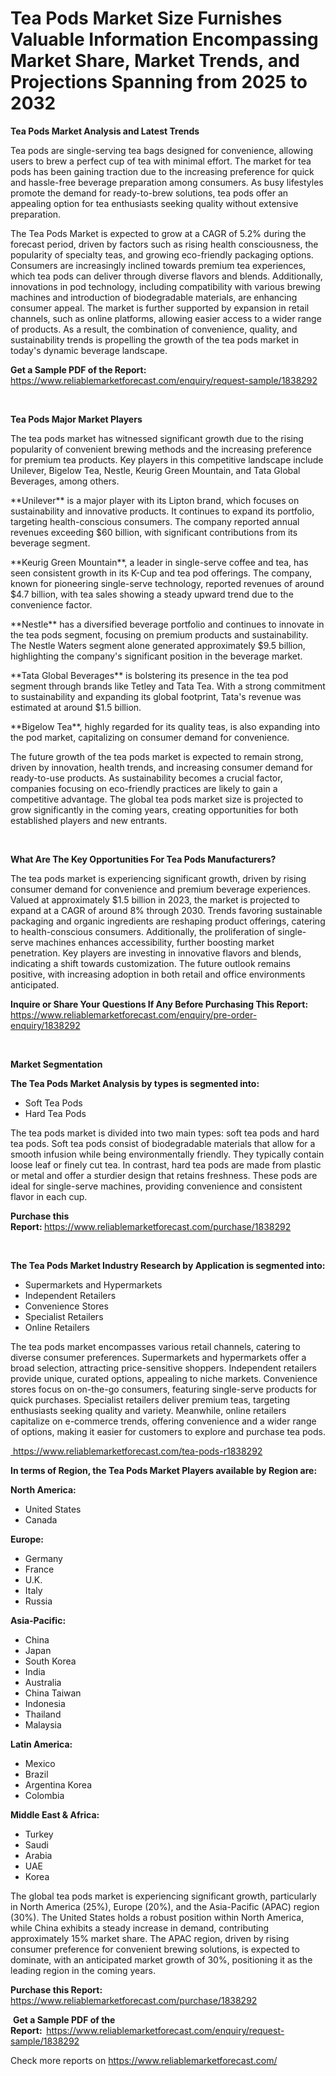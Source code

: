 <p><h1>Tea Pods Market Size Furnishes Valuable Information Encompassing Market Share, Market Trends, and Projections Spanning from 2025 to 2032</h1></p><p><strong>Tea Pods Market Analysis and Latest Trends</strong></p>
<p><p>Tea pods are single-serving tea bags designed for convenience, allowing users to brew a perfect cup of tea with minimal effort. The market for tea pods has been gaining traction due to the increasing preference for quick and hassle-free beverage preparation among consumers. As busy lifestyles promote the demand for ready-to-brew solutions, tea pods offer an appealing option for tea enthusiasts seeking quality without extensive preparation.</p><p>The Tea Pods Market is expected to grow at a CAGR of 5.2% during the forecast period, driven by factors such as rising health consciousness, the popularity of specialty teas, and growing eco-friendly packaging options. Consumers are increasingly inclined towards premium tea experiences, which tea pods can deliver through diverse flavors and blends. Additionally, innovations in pod technology, including compatibility with various brewing machines and introduction of biodegradable materials, are enhancing consumer appeal. The market is further supported by expansion in retail channels, such as online platforms, allowing easier access to a wider range of products. As a result, the combination of convenience, quality, and sustainability trends is propelling the growth of the tea pods market in today's dynamic beverage landscape.</p></p>
<p><strong>Get a Sample PDF of the Report:&nbsp;</strong> <a href="https://www.reliablemarketforecast.com/enquiry/request-sample/1838292?utm_campaign=3505&utm_medium=2&utm_source=Github&utm_content=ia&utm_term=07042025&utm_id=tea-pods">https://www.reliablemarketforecast.com/enquiry/request-sample/1838292</a></p>
<p>&nbsp;</p>
<p><strong>Tea Pods Major Market Players</strong></p>
<p><p>The tea pods market has witnessed significant growth due to the rising popularity of convenient brewing methods and the increasing preference for premium tea products. Key players in this competitive landscape include Unilever, Bigelow Tea, Nestle, Keurig Green Mountain, and Tata Global Beverages, among others.</p><p>**Unilever** is a major player with its Lipton brand, which focuses on sustainability and innovative products. It continues to expand its portfolio, targeting health-conscious consumers. The company reported annual revenues exceeding $60 billion, with significant contributions from its beverage segment.</p><p>**Keurig Green Mountain**, a leader in single-serve coffee and tea, has seen consistent growth in its K-Cup and tea pod offerings. The company, known for pioneering single-serve technology, reported revenues of around $4.7 billion, with tea sales showing a steady upward trend due to the convenience factor.</p><p>**Nestle** has a diversified beverage portfolio and continues to innovate in the tea pods segment, focusing on premium products and sustainability. The Nestle Waters segment alone generated approximately $9.5 billion, highlighting the company's significant position in the beverage market.</p><p>**Tata Global Beverages** is bolstering its presence in the tea pod segment through brands like Tetley and Tata Tea. With a strong commitment to sustainability and expanding its global footprint, Tata's revenue was estimated at around $1.5 billion.</p><p>**Bigelow Tea**, highly regarded for its quality teas, is also expanding into the pod market, capitalizing on consumer demand for convenience.</p><p>The future growth of the tea pods market is expected to remain strong, driven by innovation, health trends, and increasing consumer demand for ready-to-use products. As sustainability becomes a crucial factor, companies focusing on eco-friendly practices are likely to gain a competitive advantage. The global tea pods market size is projected to grow significantly in the coming years, creating opportunities for both established players and new entrants.</p></p>
<p>&nbsp;</p>
<p><strong>What Are The Key Opportunities For Tea Pods Manufacturers?</strong></p>
<p><p>The tea pods market is experiencing significant growth, driven by rising consumer demand for convenience and premium beverage experiences. Valued at approximately $1.5 billion in 2023, the market is projected to expand at a CAGR of around 8% through 2030. Trends favoring sustainable packaging and organic ingredients are reshaping product offerings, catering to health-conscious consumers. Additionally, the proliferation of single-serve machines enhances accessibility, further boosting market penetration. Key players are investing in innovative flavors and blends, indicating a shift towards customization. The future outlook remains positive, with increasing adoption in both retail and office environments anticipated.</p></p>
<p><strong>Inquire or Share Your Questions If Any Before Purchasing This Report:</strong> <a href="https://www.reliablemarketforecast.com/enquiry/pre-order-enquiry/1838292?utm_campaign=3505&utm_medium=2&utm_source=Github&utm_content=ia&utm_term=07042025&utm_id=tea-pods">https://www.reliablemarketforecast.com/enquiry/pre-order-enquiry/1838292</a></p>
<p>&nbsp;</p>
<p><strong>Market Segmentation</strong></p>
<p><strong>The Tea Pods Market Analysis by types is segmented into:</strong></p>
<p><ul><li>Soft Tea Pods</li><li>Hard Tea Pods</li></ul></p>
<p><p>The tea pods market is divided into two main types: soft tea pods and hard tea pods. Soft tea pods consist of biodegradable materials that allow for a smooth infusion while being environmentally friendly. They typically contain loose leaf or finely cut tea. In contrast, hard tea pods are made from plastic or metal and offer a sturdier design that retains freshness. These pods are ideal for single-serve machines, providing convenience and consistent flavor in each cup.</p></p>
<p><strong>Purchase this Report:&nbsp;</strong><a href="https://www.reliablemarketforecast.com/purchase/1838292?utm_campaign=3505&utm_medium=2&utm_source=Github&utm_content=ia&utm_term=07042025&utm_id=tea-pods">https://www.reliablemarketforecast.com/purchase/1838292</a></p>
<p>&nbsp;</p>
<p><strong>The Tea Pods Market Industry Research by Application is segmented into:</strong></p>
<p><ul><li>Supermarkets and Hypermarkets</li><li>Independent Retailers</li><li>Convenience Stores</li><li>Specialist Retailers</li><li>Online Retailers</li></ul></p>
<p><p>The tea pods market encompasses various retail channels, catering to diverse consumer preferences. Supermarkets and hypermarkets offer a broad selection, attracting price-sensitive shoppers. Independent retailers provide unique, curated options, appealing to niche markets. Convenience stores focus on on-the-go consumers, featuring single-serve products for quick purchases. Specialist retailers deliver premium teas, targeting enthusiasts seeking quality and variety. Meanwhile, online retailers capitalize on e-commerce trends, offering convenience and a wider range of options, making it easier for customers to explore and purchase tea pods.</p></p>
<p><a href="https://www.reliablemarketforecast.com/tea-pods-r1838292?utm_campaign=3505&utm_medium=2&utm_source=Github&utm_content=ia&utm_term=07042025&utm_id=tea-pods">&nbsp;https://www.reliablemarketforecast.com/tea-pods-r1838292</a></p>
<p><strong>In terms of Region, the Tea Pods Market Players available by Region are:</strong></p>
<p>
    <p> <strong> North America: </strong>
        <ul>
            <li>United States</li>
            <li>Canada</li>
        </ul>
        </p> 
    <p> <strong> Europe: </strong>
        <ul>
            <li>Germany</li>
            <li>France</li>
            <li>U.K.</li>
            <li>Italy</li>
            <li>Russia</li>
        </ul>
        </p> 
    <p> <strong> Asia-Pacific: </strong>
        <ul>
            <li>China</li>
            <li>Japan</li>
            <li>South Korea</li>
            <li>India</li>
            <li>Australia</li>
            <li>China Taiwan</li>
            <li>Indonesia</li>
            <li>Thailand</li>
            <li>Malaysia</li>
        </ul>
        </p> 
    <p> <strong> Latin America: </strong>
        <ul>
            <li>Mexico</li>
            <li>Brazil</li>
            <li>Argentina Korea</li>
            <li>Colombia</li>
        </ul>
        </p> 
    <p> <strong> Middle East & Africa: </strong>
        <ul>
            <li>Turkey</li>
            <li>Saudi</li>
            <li>Arabia</li>
            <li>UAE</li>
            <li>Korea</li>
        </ul>
    </p>
    </p>
<p><p>The global tea pods market is experiencing significant growth, particularly in North America (25%), Europe (20%), and the Asia-Pacific (APAC) region (30%). The United States holds a robust position within North America, while China exhibits a steady increase in demand, contributing approximately 15% market share. The APAC region, driven by rising consumer preference for convenient brewing solutions, is expected to dominate, with an anticipated market growth of 30%, positioning it as the leading region in the coming years.</p></p>
<p><strong>Purchase this Report: </strong><a href="https://www.reliablemarketforecast.com/purchase/1838292?utm_campaign=3505&utm_medium=2&utm_source=Github&utm_content=ia&utm_term=07042025&utm_id=tea-pods">https://www.reliablemarketforecast.com/purchase/1838292</a></p>
<p>&nbsp;<strong>Get a Sample PDF of the Report:&nbsp;&nbsp;</strong><a href="https://www.reliablemarketforecast.com/enquiry/request-sample/1838292?utm_campaign=3505&utm_medium=2&utm_source=Github&utm_content=ia&utm_term=07042025&utm_id=tea-pods">https://www.reliablemarketforecast.com/enquiry/request-sample/1838292</a></p>
<p><strong></strong></p>
<p>Check more reports on <a href="https://www.reliablemarketforecast.com/?utm_campaign=3505&utm_medium=2&utm_source=Github&utm_content=ia&utm_term=07042025&utm_id=tea-pods">https://www.reliablemarketforecast.com/</a></p>